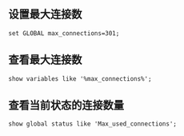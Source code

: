 ## 设置最大连接数
`set GLOBAL max_connections=301;`

## 查看最大连接数
`show variables like '%max_connections%';`

## 查看当前状态的连接数量
`show global status like 'Max_used_connections';`